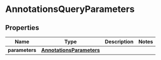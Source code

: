 

# AnnotationsQueryParameters


## Properties

| Name | Type | Description | Notes |
|------------ | ------------- | ------------- | -------------|
|**parameters** | [**AnnotationsParameters**](AnnotationsParameters.md) |  |  |



